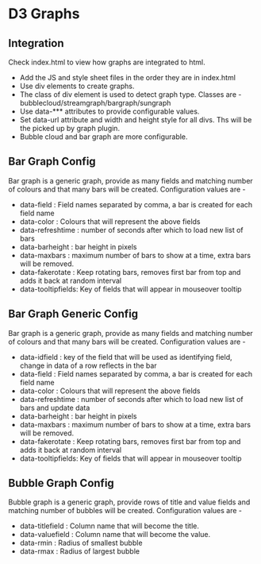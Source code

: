 # D3 Graphs

## Integration
Check index.html to view how graphs are integrated to html.
* Add the JS and style sheet files in the order they are in index.html
* Use div elements to create graphs.
* The class of div element is used to detect graph type. Classes are - bubblecloud/streamgraph/bargraph/sungraph
* Use data-*** attributes to provide configurable values.
* Set data-url attribute and width and height style for all divs. Ths will be the picked up by graph plugin.
* Bubble cloud and bar graph are more configurable.
   
## Bar Graph Config
Bar graph is a generic graph, provide as many fields and matching number of colours and that many bars will be created.
Configuration values are -
* data-field : Field names separated by comma, a bar is created for each field name
* data-color : Colours that will represent the above fields
* data-refreshtime : number of seconds after which to load new list of bars
* data-barheight : bar height in pixels
* data-maxbars : maximum number of bars to show at a time, extra bars will be removed.
* data-fakerotate : Keep rotating bars, removes first bar from top and adds it back at random interval
* data-tooltipfields: Key of fields that will appear in mouseover tooltip 

## Bar Graph Generic Config
Bar graph is a generic graph, provide as many fields and matching number of colours and that many bars will be created.
Configuration values are -
* data-idfield : key of the field that will be used as identifying field, change in data of a row reflects in the bar
* data-field : Field names separated by comma, a bar is created for each field name
* data-color : Colours that will represent the above fields
* data-refreshtime : number of seconds after which to load new list of bars and update data
* data-barheight : bar height in pixels
* data-maxbars : maximum number of bars to show at a time, extra bars will be removed.
* data-fakerotate : Keep rotating bars, removes first bar from top and adds it back at random interval
* data-tooltipfields: Key of fields that will appear in mouseover tooltip 

## Bubble Graph Config
Bubble graph is a generic graph, provide rows of title and value fields and matching number of bubbles will be created.
Configuration values are -
* data-titlefield : Column name that will become the title.
* data-valuefield : Column name that will become the value.
* data-rmin : Radius of smallest bubble
* data-rmax : Radius of largest bubble
